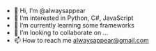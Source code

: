- 👋 Hi, I’m @alwaysappear
- 👀 I’m interested in Python, C#, JavaScript
- 🌱 I’m currently learning some frameworks
- 💞️ I’m looking to collaborate on ...
- 📫 How to reach me alwaysappear@gmail.com

<!---
alwaysappear/alwaysappear is a ✨ special ✨ repository because its `README.md` (this file) appears on your GitHub profile.
You can click the Preview link to take a look at your changes.
--->
